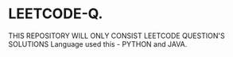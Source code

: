 # LEETCODE-Q.
THIS REPOSITORY WILL ONLY CONSIST LEETCODE QUESTION'S SOLUTIONS
Language used this - PYTHON and JAVA.
